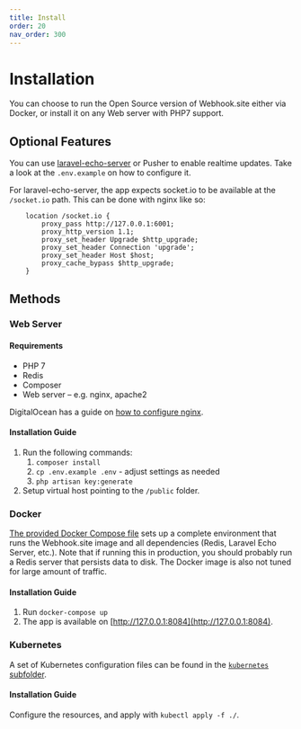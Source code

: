 ```yaml
---
title: Install
order: 20
nav_order: 300
---
```


# Installation

You can choose to run the Open Source version of Webhook.site either via Docker, or install it on any Web server with PHP7 support. 

## Optional Features

You can use [laravel-echo-server](https://github.com/tlaverdure/laravel-echo-server) or Pusher to enable realtime updates. Take a look at the `.env.example` on how to configure it.

For laravel-echo-server, the app expects socket.io to be available at the `/socket.io` path. This can be done with nginx like so:

```
    location /socket.io {
        proxy_pass http://127.0.0.1:6001;
        proxy_http_version 1.1;
        proxy_set_header Upgrade $http_upgrade;
        proxy_set_header Connection 'upgrade';
        proxy_set_header Host $host;
        proxy_cache_bypass $http_upgrade;
    }
```

## Methods

### Web Server

#### Requirements

* PHP 7
* Redis
* Composer
* Web server – e.g. nginx, apache2

DigitalOcean has a guide on [how to configure nginx](https://www.digitalocean.com/community/tutorials/how-to-deploy-a-laravel-application-with-nginx-on-ubuntu-16-04#step-5-—-configuring-nginx).

#### Installation Guide

1. Run the following commands:
   1. `composer install`
   2. `cp .env.example .env` - adjust settings as needed
   3. `php artisan key:generate`
2. Setup virtual host pointing to the `/public` folder. 

### Docker

[The provided Docker Compose file](https://github.com/fredsted/webhook.site/blob/master/docker-compose.yml) sets up a complete environment that runs the Webhook.site image and all dependencies (Redis, Laravel Echo Server, etc.). Note that if running this in production, you should probably run a Redis server that persists data to disk. The Docker image is also not tuned for large amount of traffic.

#### Installation Guide

1. Run `docker-compose up`
2. The app is available on [http://127.0.0.1:8084](http://127.0.0.1:8084).

### Kubernetes

A set of Kubernetes configuration files can be found in the [`kubernetes` subfolder](https://github.com/fredsted/webhook.site/tree/master/kubernetes). 

#### Installation Guide

Configure the resources, and apply with `kubectl apply -f ./`.

